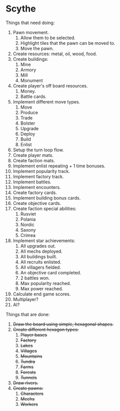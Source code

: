 # Scythe

Things that need doing:

1. Pawn movement.
    1. Allow them to be selected.
    1. Highlight tiles that the pawn can be moved to.
    1. Move the pawn.
1. Create resources: metal, oil, wood, food.
1. Create buildings:
    1. Mine
    1. Armory
    1. Mill
    1. Monument
1. Create player's off board resources.
    1. Money.
    1. Battle cards.
1. Implement different move types.
    1. Move
    1. Produce
    1. Trade
    1. Bolster
    1. Upgrade
    1. Deploy
    1. Build
    1. Enlist
1. Setup the turn loop flow.
1. Create player mats.
1. Create faction mats.
1. Implement enlist repeating + 1 time bonuses.
1. Implement popularity track.
1. Implement factory track.
1. Implement battles.
1. Implement encounters.
1. Create factory cards.
1. Implement building bonus cards.
1. Create objective cards.
1. Create faction special abilities:
    1. Rusviet
    1. Polania
    1. Nordic
    1. Saxony
    1. Crimea
1. Implement star achievements:
    1. All upgrades out.
    1. All mechs deployed.
    1. All buildings built.
    1. All recruits enlisted.
    1. All villagers fielded.
    1. An objective card completed.
    1. 2 battles won.
    1. Max popularity reached.
    1. Max power reached.
1. Calculate end game scores.
1. Multiplayer?
1. AI?

Things that are done:

1. ~~Draw the board using simple, hexagonal shapes.~~
1. ~~Create different hexagon types:~~
    1. ~~Player bases~~
    1. ~~Factory~~
    1. ~~Lakes~~
    1. ~~Villages~~
    1. ~~Mountains~~
    1. ~~Tundra~~
    1. ~~Farms~~
    1. ~~Forests~~
    1. ~~Tunnels~~
1. ~~Draw rivers.~~
1. ~~Create pawns:~~
    1. ~~Characters~~
    1. ~~Mechs~~
    1. ~~Workers~~
